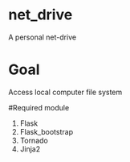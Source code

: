 # net_drive
A personal net-drive

# Goal 
Access local computer file system

#Required module 
1. Flask
2. Flask_bootstrap
3. Tornado
4. Jinja2
